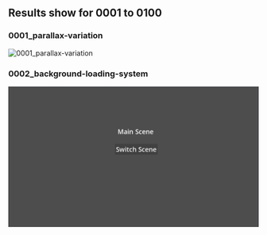 ## Results show for 0001 to 0100

### 0001_parallax-variation

![0001_parallax-variation](0001.gif)

### 0002_background-loading-system

![0002_background-loading-system](0002.gif)
